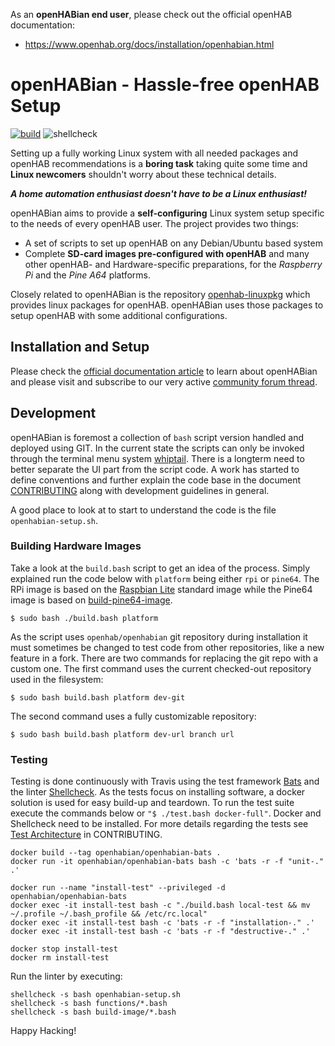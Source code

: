 ﻿As an **openHABian end user**, please check out the official openHAB documentation:  
-   <https://www.openhab.org/docs/installation/openhabian.html>

# openHABian - Hassle-free openHAB Setup
[![build](https://travis-ci.org/openhab/openhabian.svg?branch=master)](https://travis-ci.com/github/openhab/openhabian)
![shellcheck](https://github.com/openhab/openhabian/workflows/shellcheck/badge.svg?branch=master)

Setting up a fully working Linux system with all needed packages and openHAB recommendations is a **boring task** taking quite some time and **Linux newcomers** shouldn't worry about these technical details.

***A home automation enthusiast doesn't have to be a Linux enthusiast!***

openHABian aims to provide a **self-configuring** Linux system setup specific to the needs of every openHAB user.
The project provides two things:

*   A set of scripts to set up openHAB on any Debian/Ubuntu based system
*   Complete **SD-card images pre-configured with openHAB** and many other openHAB- and Hardware-specific preparations, for the *Raspberry Pi* and the *Pine A64* platforms.

Closely related to openHABian is the repository [openhab-linuxpkg](https://github.com/openhab/openhab-linuxpkg) which provides linux packages for openHAB. openHABian uses those packages to setup openHAB with some additional configurations.

## Installation and Setup

Please check the [official documentation article](https://www.openhab.org/docs/installation/openhabian.html) to learn about openHABian and please visit and subscribe to our very active [community forum thread](https://community.openhab.org/t/13379).


## Development

openHABian is foremost a collection of `bash` script version handled and deployed using GIT. In the current state the scripts can only be invoked through the terminal menu system [whiptail](https://en.wikibooks.org/wiki/Bash_Shell_Scripting/Whiptail). There is a longterm need to better separate the UI part from the script code. A work has started to define conventions and further explain the code base in the document [CONTRIBUTING](CONTRIBUTING.md) along with development guidelines in general.

A good place to look at to start to understand the code is the file `openhabian-setup.sh`.

### Building Hardware Images
Take a look at the `build.bash` script to get an idea of the process.
Simply explained run the code below with `platform` being either `rpi` or `pine64`. The RPi image is based on the [Raspbian Lite](https://www.raspberrypi.org/downloads/raspbian) standard image while the Pine64 image is based on [build-pine64-image](https://github.com/longsleep/build-pine64-image).
```
$ sudo bash ./build.bash platform
```
As the script uses `openhab/openhabian` git repository during installation it must sometimes be changed to test code from other repositories, like a new feature in a fork. There are two commands for replacing the git repo with a custom one. The first command uses the current checked-out repository used in the filesystem:
```
$ sudo bash build.bash platform dev-git
```
The second command uses a fully customizable repository:
```
$ sudo bash build.bash platform dev-url branch url
```

### Testing
Testing is done continuously with Travis using the test framework [Bats](https://github.com/bats-core/bats-core) and the linter [Shellcheck](https://www.shellcheck.net/).  As the tests focus on installing software, a docker solution is used for easy build-up and teardown. To run the test suite execute the commands below or `"$ ./test.bash docker-full"`. Docker and Shellcheck need to be installed. For more details regarding the tests see [Test Architecture](https://github.com/openhab/openhabian/blob/master/CONTRIBUTING.md#test-architecture) in CONTRIBUTING.

```
docker build --tag openhabian/openhabian-bats .
docker run -it openhabian/openhabian-bats bash -c 'bats -r -f "unit-." .'

docker run --name "install-test" --privileged -d openhabian/openhabian-bats
docker exec -it install-test bash -c "./build.bash local-test && mv ~/.profile ~/.bash_profile && /etc/rc.local"
docker exec -it install-test bash -c 'bats -r -f "installation-." .'
docker exec -it install-test bash -c 'bats -r -f "destructive-." .'

docker stop install-test
docker rm install-test
```
Run the linter by executing:
```
shellcheck -s bash openhabian-setup.sh
shellcheck -s bash functions/*.bash
shellcheck -s bash build-image/*.bash
```


Happy Hacking!
